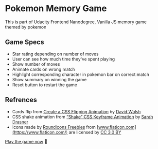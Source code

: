 # Pokemon Memory Game
This is part of Udacity Frontend Nanodegree, Vanilla JS memory game themed by pokemon

## Game Specs
- Star rating depending on number of moves
- User can see how much time they've spent playing
- Show number of moves
- Animate cards on wrong match
- Highlight corresponding character in pokemon bar on correct match 
- Show summary on winning the game
- Reset button to restart the game

## Refrences 
- Cards flip from [Create a CSS Flipping Animation](https://davidwalsh.name/css-flip) by [David Walsh](https://twitter.com/davidwalshblog)
- CSS shake animation from [“Shake” CSS Keyframe Animation](https://css-tricks.com/snippets/css/shake-css-keyframe-animation/) by [Sarah Drasner](https://twitter.com/sarah_edo)
- Icons made by [Roundicons Freebies](https://www.flaticon.com/authors/roundicons-freebies) from [www.flaticon.com](https://www.flaticon.com/) are licensed by [CC 3.0 BY](http://creativecommons.org/licenses/by/3.0/)

[Play the game now](http://decorous-salt.surge.sh) :tada: